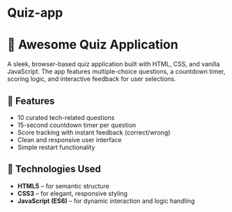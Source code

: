 # Quiz-app
# 🧠 Awesome Quiz Application

A sleek, browser-based quiz application built with HTML, CSS, and vanilla JavaScript. The app features multiple-choice questions, a countdown timer, scoring logic, and interactive feedback for user selections.

## 🚀 Features

- 10 curated tech-related questions
- 15-second countdown timer per question
- Score tracking with instant feedback (correct/wrong)
- Clean and responsive user interface
- Simple restart functionality

## 📁 Technologies Used

- **HTML5** – for semantic structure
- **CSS3** – for elegant, responsive styling
- **JavaScript (ES6)** – for dynamic interaction and logic handling
